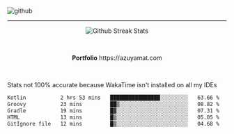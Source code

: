 ![github](https://media.discordapp.net/attachments/881363147364118528/1142610121697021952/background.png?width=1000&height=300)<br>
___
<p align="center">
  <img alt="Github Streak Stats" src="https://streak-stats.demolab.com?user=Azuyamat&theme=transparent&hide_border=true"/>
</p><br>
<p align="center">
      <strong>Portfolio</strong> https://azuyamat.com
</p><br>

Stats not 100% accurate because WakaTime isn't installed on all my IDEs
<!--START_SECTION:waka-->

```txt
Kotlin           2 hrs 53 mins   ████████████████░░░░░░░░░   63.66 %
Groovy           23 mins         ██▒░░░░░░░░░░░░░░░░░░░░░░   08.82 %
Gradle           19 mins         █▓░░░░░░░░░░░░░░░░░░░░░░░   07.31 %
HTML             13 mins         █▒░░░░░░░░░░░░░░░░░░░░░░░   05.05 %
GitIgnore file   12 mins         █▒░░░░░░░░░░░░░░░░░░░░░░░   04.68 %
```

<!--END_SECTION:waka-->
